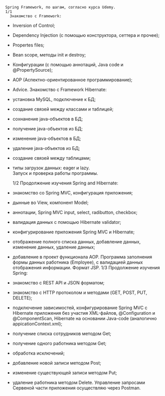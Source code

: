     Spring Framework, по шагам, согласно курса Udemy.
	1/1
	  Знакомство с Framework:
- Inversion of Control;
- Dependency Injection (с помощью конструктора, сеттера и прочее);
- Propertes files;
- Bean scope, методы init и destroy;
- Конфигурации (с помощью аннотаций, Java code и @PropertySource);
- АОР (Аспектно-ориентированное программирование);
- Advice.
	  Знакомство с Framework Hibernate:
- установка MySQL, подключение к БД;
- создание связей между классами и таблицей;
- сохнанение java-объектов в БД;
- получение java-объектов из БД;
- изменение java-объектов в БД;
- удаление java-объектов из БД;
- создание связей между таблицами;
- типы загрузок данных: eager и lazy.	  
    Запуск и проверка работы программы.
  
	1/2
    Продолжение изучения Spring and Hibernate:
- знакомство со Spring MVC, конфигурация приложения;
- дынные во View, компонент Model;
- аннотации, Spring MVC input, select, radibutton, checkbox;
- валидация данных с помощью Hibernate validator;
- конфигурирование приложения Spring MVC и Hibernate;
- отображение полного списка данных, добавление данных, изменение данных,
  удаление данных;
- добавление в проект функционала АОР.
	  Программа заполнения формы данных работника (Employee), с валидацией данных
отображения информации. Формат JSP.
	1/3
    Продолжение изучения Spring:
- знакомство с REST API и JSON форматом;
- знакомство с HTTP протоколом и методами (GET, POST, PUT, DELETE);
- подключение зависимостей, конфигурирование Spring MVC с Hibernate приложения без участия XML-файлов,
 @Configuration и @ComponentScan, Hibernate на основании Java-code (аналогично appicationContext.xml);
- получение списка сотрудников методом Get;
- получение одного работника методом Get;
- обработка исключений;
- добавление новой записи методом Post;
- изменение существующей записи методом Put;
- удаление работника методом Delete.
	  Управление запросами Сервеной части приложения осуществляю через Postman.

